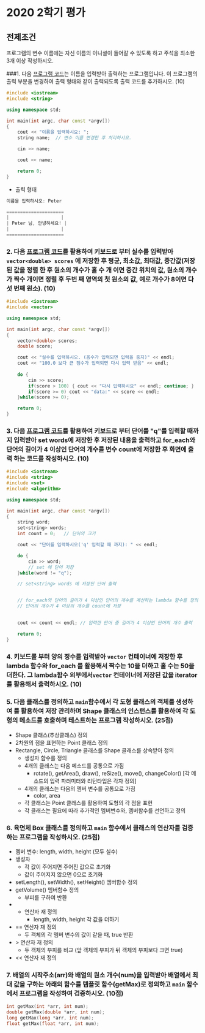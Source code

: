 # 2020 2학기 평가

## **전제조건**

프로그램의 변수 이름에는 자신 이름의 이니셜이 들어갈 수 있도록 하고 주석을 최소한 3개 이상 작성하시오. 

###1. 다음 [프로그램 코드](../SampleCodes/FinalExam/prob_1.cpp)는 이름을 입력받아 출력하는 프로그램입니다. 이 프로그램의 출력 부분을 변경하여 출력 형태와 같이 출력되도록 출력 코드를 추가하시오. (10)

```c++
#include <iostream>
#include <string>

using namespace std;

int main(int argc, char const *argv[])
{
	cout << "이름을 입력하시요: ";
	string name;  // 변수 이름 변경한 후 처리하시오.

	cin >> name;

	cout << name;

	return 0;
}
```

* 출력 형태

```c++
이름을 입력하시오: Peter

=====================
|                   |
| Peter 님, 안녕하세요! |
|                   |
=====================
```

### 2. 다음 [프로그램 코드](../SampleCodes/FinalExam/prob_2.cpp)를 활용하여 키보드로 부터 실수를 입력받아 ``vector<double> scores`` 에 저장한 후 평균, 최소값, 최대값, 중간값(저장된 값을 정렬 한 후 원소의 개수가 홀 수 개 이면 중간 위치의 값, 원소의 개수가 짝수 개이면 정렬 후 두번 째 영역의 첫 원소의 값, 예로 개수가 8이면 다섯 번째 원소). (10)

```cpp
#include <iostream>
#include <vector>

using namespace std;

int main(int argc, char const *argv[])
{
	vector<double> scores;
	double score; 

	cout << "실수를 입력하시오. (음수가 입력되면 입력을 중지)" << endl;
	cout << "100.0 보다 큰 점수가 입력되면 다시 입력 받음" << endl;
	
	do {
		cin >> score;
		if(score > 100) { cout << "다시 입력하시요" << endl; continue; }
		if(score >= 0) cout << "data:" << score << endl;
	}while(score >= 0);

	return 0;
}
```

### 3. 다음 [프로그램 코드](../SampleCodes/FinalExam/prob_3.cpp)를 활용하여 키보드로 부터 단어를 "q"를 입력할 때까지 입력받아 set words에 저장한 후 저장된 내용을 출력하고 for_each와 단어의 길이가 4 이상인 단어의 개수를 변수 count에 저장한 후 화면에 출력 하는 코드를 작성하시오.   (10)

```cpp
#include <iostream>
#include <string>
#include <set>
#include <algorithm>

using namespace std;

int main(int argc, char const *argv[])
{
	string word;
	set<string> words;
	int count = 0;   // 단어의 크기

	cout << "단어를 입력하시오('q' 입력할 때 까지): " << endl;

	do {
		cin >> word;
		// set 에 단어 저장 
	}while(word != "q"); 

	// set<string> words 에 저장된 단어 출력


	// for_each와 단어의 길이가 4 이상인 단어의 개수를 계산하는 lambda 함수를 정의해서 
	// 단어의 개수가 4 이상의 개수를 count에 저장

	
	cout << count << endl; // 입력한 단어 중 길이가 4 이상인 단어의 개수 출력 

	return 0;
}
```

### 4. 키보드롤 부터 양의 정수를 입력받아 ``vector`` 컨테이너에 저장한 후 lambda 함수와 for_each 를 활용해서 짝수는 10을 더하고 홀 수는 50을 더한다. 그   lambda함수 외부에서``vector`` 컨테이너에 저장된 값을 iterator를 활용해서 출력하시오. (10)

### 5. 다음 클래스를 정의하고 ``main``함수에서 각 도형 클래스의 객체를 생성하여 <vector>를 활용하여 저장 관리하며 Shape 클래스의 인스턴스를 활용하여 각 도형의 메소드를 호출하며 테스트하는 프로그램 작성하시오. (25점)

* Shape 클래스(추상클래스) 정의
* 2차원의 점을 표현하는 Point 클래스 정의 
* Rectangle, Circle, Triangle 클래스를 Shape 클래스를 상속받아 정의 
	+ 생성자 함수를 정의 
 	+ 4개의 클래스는 다음 메소드를 공통으로 가짐
 		- rotate(), getArea(), draw(), reSize(), move(), changeColor() [각 메소드의 입력 파러미터와 리턴타입은 각자 정의]
 	+ 4개의 클래스는 다음의 멤버 변수를 공통으로 가짐
		- color, area
 	+ 각 클래스는 Point 클래스를 활용하여 도형의 각 점을 표현
 	+ 각 클래스는 필요에 따라 추가적인 멤버변수와, 멤버함수를 선언하고 정의 

### 6. 육면체 Box 클래스를 정의하고 ``main`` 함수에서 클래스의 연산자를 검증하는 프로그램을 작성하시오. (25점)

* 멤버 변수: length, width, height (모두 실수)
* 생성자
	+ 각 값이 주어지면 주어진 값으로 초기화
	+ 값이 주어지지 않으면 0으로 초기화
* setLength(), setWidth(), setHeight() 멤버함수 정의 
* getVolume() 멤버함수 정의 
	+ 부피를 구하여 반환 
* + 연산자 재 정의
	+ length, width, height 각 값을 더하기
* == 연산자 재 정의
	+ 두 객체의 각 멤버 변수의 값이 같을 때, true 반환 
* \> 연산자 재 정의 
	+ 두 객체의 부피를 비교 (앞 객체의 부피가 뒤 객체의 부피보다 크면  true)
* << 연산자 재 정의

### 7. 배열의 시작주소(arr)와 배열의 원소 개수(num)을 입력받아 배열에서 최대 값을 구하는 아래의 함수를 템플릿 함수(getMax)로 정의하고 ``main`` 함수에서 프로그램을 작성하여 검증하시오. (10점)

```c++
int getMax(int *arr, int num);
double getMax(double *arr, int num);
long getMax(long *arr, int num);
float getMax(float *arr, int num);
```
